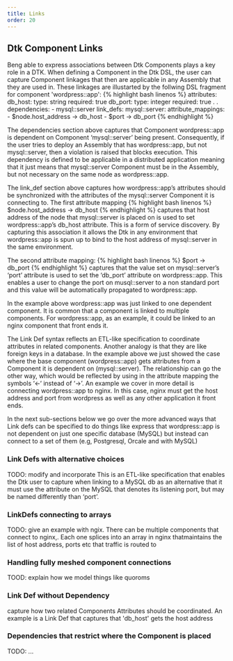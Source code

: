 ```yaml
---
title: Links
order: 20
---
```


## Dtk Component Links

Beng able to express associations between Dtk Components plays a key role in a DTK. When defining a Component in the Dtk DSL, the user can capture Component linkages that then are applicable in any Assembly that they are used in. These linkages are illustarted by the follwing DSL fragment for component 'wordpress::app':
{% highlight bash linenos %}
    attributes:
      db_host:
        type: string
        required: true
      db_port:
        type: integer
        required: true
          .
          .
    dependencies:
      - mysql::server
    link_defs:
      mysql::server:
        attribute_mappings:
        - $node.host_address -> db_host
        - $port -> db_port
{% endhighlight %}

The dependencies section above captures that Component wordpress::app is dependent on Component ‘mysql::server’ being present. Consequently, if the user tries to deploy an Assembly that has wordpress::app, but not mysql::server, then a violation is raised that blocks execution. This dependency is defined to be applicable in a distributed application meaning that it just means that mysql::server Component must be in the Assembly, but not necessary on the same node as wordpress::app.

The link_def section above captures how wordpress::app’s attributes should be synchronized with the attributes of the mysql::server Component it is connecting to. The first attribute mapping
{% highlight bash linenos %}
$node.host_address -> db_host
{% endhighlight %}
captures that host address of the node that mysql::server is placed on is used to set wordpress::app’s db_host attribute. This is a form of service discovery. By capturing this association it allows the Dtk in any environment that wordpress::app is spun up to bind to the host address of mysql::server in the same environment.

The second attribute mapping:
{% highlight bash linenos %}
$port -> db_port
{% endhighlight %}
captures that the value set on mysql::server’s ‘port’ attribute is used to set the ‘db_port’ attribute on wordpress::app. This enables a user to change the port on musql::server to a non standard port and this value will be automatically propagated to wordpress::app.

In the example above wordpress::app was just linked to one dependent component. It is common that a component is linked to multiple components. For wordpress::app, as an example, it could be linked to an nginx component that front ends it.

The Link Def syntax reflects an ETL-like specification to coordinate attributes in related components. Another analogy is that they are like foreign keys in a database. In the example above we just showed the case where the base component (wordpress::app) gets attributes from a Component it is dependent on (mysql::server). The relationship can go the other way, which would be reflected by using in the attribute mapping the symbols ‘<-‘ instead of ‘->’. An example we cover in more detail is connecting wordpress::app to nginx. In this case, nginx must get the host address and port from wordpress as well as any other application it front ends.

In the next sub-sections below we go over the more advanced ways that Link defs can be specified to do things like express that wordpress::app is not dependent on just one specific database (MySQL) but instead can connect to a set of them  (e.g, Postgresql, Orcale and with MySQL)

### Link Defs with alternative choices

TODO: modify and incorporate
This is an ETL-like specification that enables the Dtk user to capture when linking to a MySQL db as an alternative that it must use the attribute on the MySQL that denotes its listening port, but may be named differently than ‘port’.


### LinkDefs connecting to arrays

TODO: give an example with ngix. There can be multiple components that connect to nginx,. Each one splices into an array in nginx thatmaintains the list of host address, ports etc that traffic is routed to


### Handling fully meshed component connections

TOOD: explain how we model things like quoroms

### Link Def without Dependency
 
capture how two related Components Attributes should be coordinated. An example is a Link Def that captures that 'db_host' gets the host address  

### Dependencies that restrict where the Component is placed

TODO: ...
